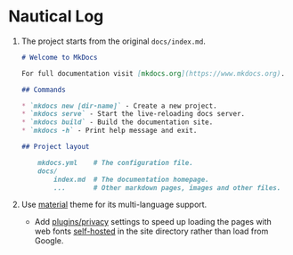 # Nautical Log

1. The project starts from the original `docs/index.md`.

    ```markdown
    # Welcome to MkDocs

    For full documentation visit [mkdocs.org](https://www.mkdocs.org).

    ## Commands

    * `mkdocs new [dir-name]` - Create a new project.
    * `mkdocs serve` - Start the live-reloading docs server.
    * `mkdocs build` - Build the documentation site.
    * `mkdocs -h` - Print help message and exit.

    ## Project layout

        mkdocs.yml    # The configuration file.
        docs/
            index.md  # The documentation homepage.
            ...       # Other markdown pages, images and other files.

    ```

1. Use [material](https://squidfunk.github.io/mkdocs-material) theme for its multi-language support.

    - Add [plugins/privacy](https://squidfunk.github.io/mkdocs-material/plugins/privacy/) settings to speed up loading the pages with web fonts [self-hosted](https://squidfunk.github.io/mkdocs-material/setup/changing-the-fonts/) in the site directory rather than load from Google.
